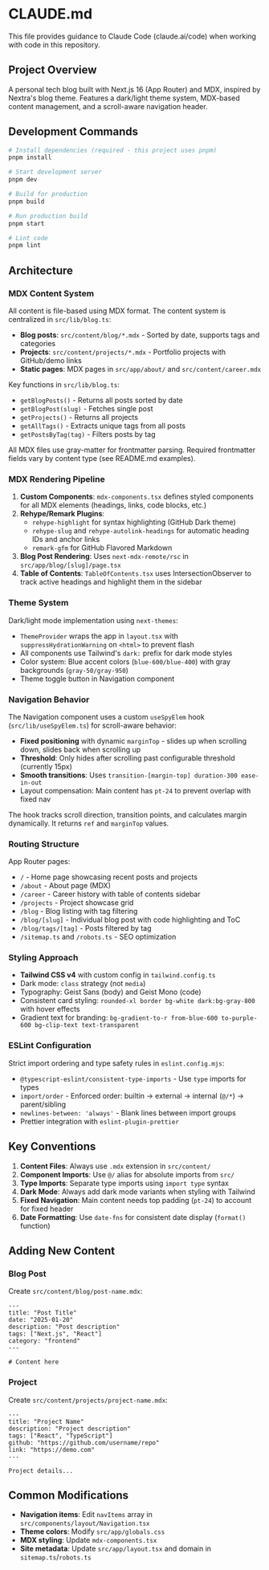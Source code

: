 # CLAUDE.md

This file provides guidance to Claude Code (claude.ai/code) when working with code in this repository.

## Project Overview

A personal tech blog built with Next.js 16 (App Router) and MDX, inspired by Nextra's blog theme. Features a dark/light theme system, MDX-based content management, and a scroll-aware navigation header.

## Development Commands

```bash
# Install dependencies (required - this project uses pnpm)
pnpm install

# Start development server
pnpm dev

# Build for production
pnpm build

# Run production build
pnpm start

# Lint code
pnpm lint
```

## Architecture

### MDX Content System

All content is file-based using MDX format. The content system is centralized in `src/lib/blog.ts`:

- **Blog posts**: `src/content/blog/*.mdx` - Sorted by date, supports tags and categories
- **Projects**: `src/content/projects/*.mdx` - Portfolio projects with GitHub/demo links
- **Static pages**: MDX pages in `src/app/about/` and `src/content/career.mdx`

Key functions in `src/lib/blog.ts`:
- `getBlogPosts()` - Returns all posts sorted by date
- `getBlogPost(slug)` - Fetches single post
- `getProjects()` - Returns all projects
- `getAllTags()` - Extracts unique tags from all posts
- `getPostsByTag(tag)` - Filters posts by tag

All MDX files use gray-matter for frontmatter parsing. Required frontmatter fields vary by content type (see README.md examples).

### MDX Rendering Pipeline

1. **Custom Components**: `mdx-components.tsx` defines styled components for all MDX elements (headings, links, code blocks, etc.)
2. **Rehype/Remark Plugins**:
   - `rehype-highlight` for syntax highlighting (GitHub Dark theme)
   - `rehype-slug` and `rehype-autolink-headings` for automatic heading IDs and anchor links
   - `remark-gfm` for GitHub Flavored Markdown
3. **Blog Post Rendering**: Uses `next-mdx-remote/rsc` in `src/app/blog/[slug]/page.tsx`
4. **Table of Contents**: `TableOfContents.tsx` uses IntersectionObserver to track active headings and highlight them in the sidebar

### Theme System

Dark/light mode implementation using `next-themes`:
- `ThemeProvider` wraps the app in `layout.tsx` with `suppressHydrationWarning` on `<html>` to prevent flash
- All components use Tailwind's `dark:` prefix for dark mode styles
- Color system: Blue accent colors (`blue-600/blue-400`) with gray backgrounds (`gray-50/gray-950`)
- Theme toggle button in Navigation component

### Navigation Behavior

The Navigation component uses a custom `useSpyElem` hook (`src/lib/useSpyElem.ts`) for scroll-aware behavior:
- **Fixed positioning** with dynamic `marginTop` - slides up when scrolling down, slides back when scrolling up
- **Threshold**: Only hides after scrolling past configurable threshold (currently 15px)
- **Smooth transitions**: Uses `transition-[margin-top] duration-300 ease-in-out`
- Layout compensation: Main content has `pt-24` to prevent overlap with fixed nav

The hook tracks scroll direction, transition points, and calculates margin dynamically. It returns `ref` and `marginTop` values.

### Routing Structure

App Router pages:
- `/` - Home page showcasing recent posts and projects
- `/about` - About page (MDX)
- `/career` - Career history with table of contents sidebar
- `/projects` - Project showcase grid
- `/blog` - Blog listing with tag filtering
- `/blog/[slug]` - Individual blog post with code highlighting and ToC
- `/blog/tags/[tag]` - Posts filtered by tag
- `/sitemap.ts` and `/robots.ts` - SEO optimization

### Styling Approach

- **Tailwind CSS v4** with custom config in `tailwind.config.ts`
- Dark mode: `class` strategy (not `media`)
- Typography: Geist Sans (body) and Geist Mono (code)
- Consistent card styling: `rounded-xl border bg-white dark:bg-gray-800` with hover effects
- Gradient text for branding: `bg-gradient-to-r from-blue-600 to-purple-600 bg-clip-text text-transparent`

### ESLint Configuration

Strict import ordering and type safety rules in `eslint.config.mjs`:
- `@typescript-eslint/consistent-type-imports` - Use `type` imports for types
- `import/order` - Enforced order: builtin → external → internal (`@/*`) → parent/sibling
- `newlines-between: 'always'` - Blank lines between import groups
- Prettier integration with `eslint-plugin-prettier`

## Key Conventions

1. **Content Files**: Always use `.mdx` extension in `src/content/`
2. **Component Imports**: Use `@/` alias for absolute imports from `src/`
3. **Type Imports**: Separate type imports using `import type` syntax
4. **Dark Mode**: Always add dark mode variants when styling with Tailwind
5. **Fixed Navigation**: Main content needs top padding (`pt-24`) to account for fixed header
6. **Date Formatting**: Use `date-fns` for consistent date display (`format()` function)

## Adding New Content

### Blog Post
Create `src/content/blog/post-name.mdx`:
```mdx
---
title: "Post Title"
date: "2025-01-20"
description: "Post description"
tags: ["Next.js", "React"]
category: "frontend"
---

# Content here
```

### Project
Create `src/content/projects/project-name.mdx`:
```mdx
---
title: "Project Name"
description: "Project description"
tags: ["React", "TypeScript"]
github: "https://github.com/username/repo"
link: "https://demo.com"
---

Project details...
```

## Common Modifications

- **Navigation items**: Edit `navItems` array in `src/components/layout/Navigation.tsx`
- **Theme colors**: Modify `src/app/globals.css`
- **MDX styling**: Update `mdx-components.tsx`
- **Site metadata**: Update `src/app/layout.tsx` and domain in `sitemap.ts`/`robots.ts`
